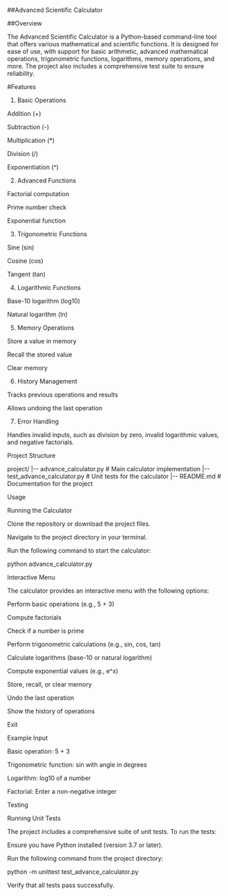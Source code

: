 ##Advanced Scientific Calculator

##Overview

The Advanced Scientific Calculator is a Python-based command-line tool that offers various mathematical and scientific functions. It is designed for ease of use, with support for basic arithmetic, advanced mathematical operations, trigonometric functions, logarithms, memory operations, and more. The project also includes a comprehensive test suite to ensure reliability.

#Features

1. Basic Operations

Addition (+)

Subtraction (-)

Multiplication (*)

Division (/)

Exponentiation (^)

2. Advanced Functions

Factorial computation

Prime number check

Exponential function

3. Trigonometric Functions

Sine (sin)

Cosine (cos)

Tangent (tan)

4. Logarithmic Functions

Base-10 logarithm (log10)

Natural logarithm (ln)

5. Memory Operations

Store a value in memory

Recall the stored value

Clear memory

6. History Management

Tracks previous operations and results

Allows undoing the last operation

7. Error Handling

Handles invalid inputs, such as division by zero, invalid logarithmic values, and negative factorials.

Project Structure

project/
|-- advance_calculator.py     # Main calculator implementation
|-- test_advance_calculator.py # Unit tests for the calculator
|-- README.md                 # Documentation for the project

Usage

Running the Calculator

Clone the repository or download the project files.

Navigate to the project directory in your terminal.

Run the following command to start the calculator:

python advance_calculator.py

Interactive Menu

The calculator provides an interactive menu with the following options:

Perform basic operations (e.g., 5 + 3)

Compute factorials

Check if a number is prime

Perform trigonometric calculations (e.g., sin, cos, tan)

Calculate logarithms (base-10 or natural logarithm)

Compute exponential values (e.g., e^x)

Store, recall, or clear memory

Undo the last operation

Show the history of operations

Exit

Example Input

Basic operation: 5 + 3

Trigonometric function: sin with angle in degrees

Logarithm: log10 of a number

Factorial: Enter a non-negative integer

Testing

Running Unit Tests

The project includes a comprehensive suite of unit tests. To run the tests:

Ensure you have Python installed (version 3.7 or later).

Run the following command from the project directory:

python -m unittest test_advance_calculator.py

Verify that all tests pass successfully.
